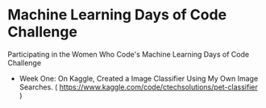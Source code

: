 # Machine Learning Days of Code Challenge
Participating in the Women Who Code's Machine Learning Days of Code Challenge

* Week One: On Kaggle, Created a Image Classifier Using My Own Image Searches. ( https://www.kaggle.com/code/ctechsolutions/pet-classifier )
